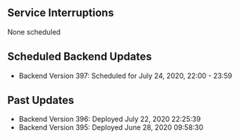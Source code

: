 ## Service Interruptions
None scheduled

## Scheduled Backend Updates
- Backend Version 397: Scheduled for July 24, 2020, 22:00 - 23:59

## Past Updates
- Backend Version 396: Deployed July 22, 2020  22:25:39
- Backend Version 395: Deployed June 28, 2020  09:58:30


